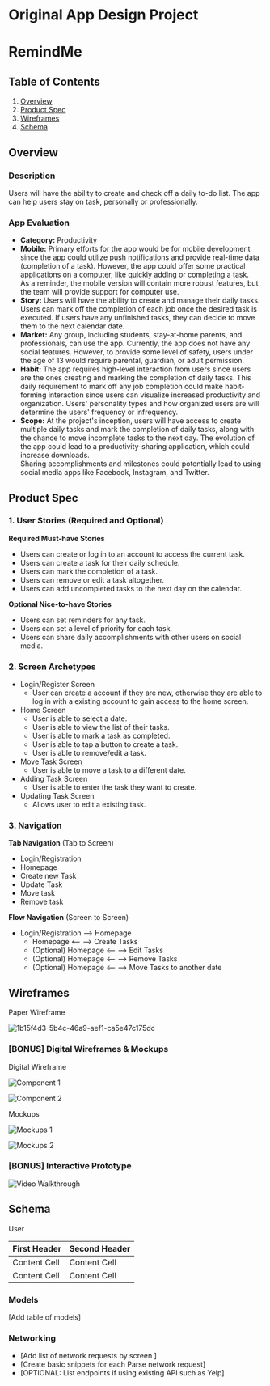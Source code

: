 Original App Design Project
===

# RemindMe

## Table of Contents
1. [Overview](#Overview)
1. [Product Spec](#Product-Spec)
1. [Wireframes](#Wireframes)
2. [Schema](#Schema)

## Overview
### Description
Users will have the ability to create and check off a daily to-do list.
The app can help users stay on task, personally or professionally.  

### App Evaluation
- **Category:** Productivity
- **Mobile:** Primary efforts for the app would be for mobile development 
since the app could utilize push notifications and provide real-time 
data (completion of a task).  However, the app could offer some practical 
applications on a computer, like quickly adding or completing a task.  
As a reminder, the mobile version will contain more robust features, but 
the team will provide support for computer use.
- **Story:** Users will have the ability to create and manage their daily 
tasks.  Users can mark off the completion of each job once the desired 
task is executed.  If users have any unfinished tasks, they can decide to 
move them to the next calendar date.
- **Market:** Any group, including students, stay-at-home parents, and 
professionals, can use the app. Currently, the app does not have any 
social features. However, to provide some level of safety, users under the 
age of 13 would require parental, guardian, or adult permission.
- **Habit:** The app requires high-level interaction from users since users 
are the ones creating and marking the completion of daily tasks.  This daily 
requirement to mark off any job completion could make habit-forming interaction 
since users can visualize increased productivity and organization.  Users' 
personality types and how organized users are will determine the users' 
frequency or infrequency.
- **Scope:** At the project's inception, users will have access to create 
multiple daily tasks and mark the completion of daily tasks, along with the 
chance to move incomplete tasks to the next day.  The evolution of the app could 
lead to a productivity-sharing application, which could increase downloads.  
Sharing accomplishments and milestones could potentially lead to using social 
media apps like Facebook, Instagram, and Twitter.

## Product Spec

### 1. User Stories (Required and Optional)

**Required Must-have Stories**

* Users can create or log in to an account to access the current task.
* Users can create a task for their daily schedule.
* Users can mark the completion of a task.
* Users can remove or edit a task altogether.
* Users can add uncompleted tasks to the next day on the calendar.

**Optional Nice-to-have Stories**

* Users can set reminders for any task.
* Users can set a level of priority for each task.
* Users can share daily accomplishments with other users on social media.

### 2. Screen Archetypes

* Login/Register Screen
   * User can create a account if they are new, otherwise they are able to log in with a existing account to gain access to the home screen.
* Home Screen
   * User is able to select a date.
   * User is able to view the list of their tasks.
   * User is able to mark a task as completed.
   * User is able to tap a button to create a task.
   * User is able to remove/edit a task.
* Move Task Screen
   * User is able to move a task to a different date.
* Adding Task Screen
   * User is able to enter the task they want to create.
* Updating Task Screen
   * Allows user to edit a existing task.

### 3. Navigation

**Tab Navigation** (Tab to Screen)

* Login/Registration
* Homepage
* Create new Task
* Update Task
* Move task
* Remove task

**Flow Navigation** (Screen to Screen)

* Login/Registration —> Homepage
   * Homepage <— —> Create Tasks
   * (Optional) Homepage <— —> Edit Tasks
   * (Optional) Homepage <— —> Remove Tasks
   * (Optional) Homepage <— —> Move Tasks to another date

## Wireframes

Paper Wireframe 

![1b15f4d3-5b4c-46a9-aef1-ca5e47c175dc](https://user-images.githubusercontent.com/111750721/199243785-30ea5199-a036-4e3b-9482-560aa2f9a402.JPG)


### [BONUS] Digital Wireframes & Mockups

Digital Wireframe

![Component 1](https://user-images.githubusercontent.com/111750721/199242565-0f770225-44ad-402d-b05a-3a461aa94c10.png)

![Component 2](https://user-images.githubusercontent.com/111750721/199242581-94b82711-4c9a-4f76-bdbb-6c31280b4ea3.png)

Mockups

![Mockups 1](https://user-images.githubusercontent.com/111750721/199241082-59b8caaa-bde9-4743-8fe1-462b2266bf4e.png)

![Mockups 2](https://user-images.githubusercontent.com/111750721/199241104-2b36574a-b247-4d93-bff5-6172692d768f.png)


### [BONUS] Interactive Prototype
<img src='http://g.recordit.co/KT7iIjCxFG.gif' title='Video Walkthrough' width='' alt='Video Walkthrough' />

## Schema 

User

| First Header | Second Header |
| ------------ | ------------- |
| Content Cell | Content Cell  |
| Content Cell | Content Cell  |


### Models
[Add table of models]
### Networking
- [Add list of network requests by screen ]
- [Create basic snippets for each Parse network request]
- [OPTIONAL: List endpoints if using existing API such as Yelp]

